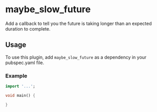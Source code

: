 # maybe_slow_future

<!-- [![pub package](https://img.shields.io/pub/v/maybe_slow_future.svg)](https://pub.dartlang.org/packages/maybe_slow_future) -->

Add a callback to tell you the future is taking longer than an expected duration to complete.

## Usage
To use this plugin, add `maybe_slow_future` as a dependency in your pubspec.yaml file.

### Example

``` dart
import '...';

void main() {

}
```
